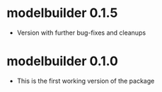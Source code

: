 # modelbuilder  0.1.5

* Version with further bug-fixes and cleanups

# modelbuilder  0.1.0

* This is the first working version of the package

